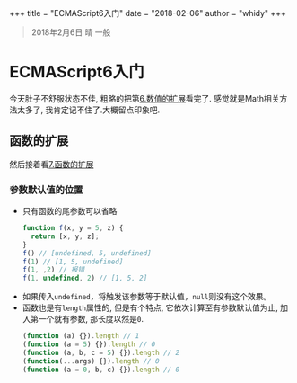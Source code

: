 +++
title = "ECMAScript6入门"
date = "2018-02-06"
author = "whidy"
+++
> 2018年2月6日 晴 一般

# ECMAScript6入门

今天肚子不舒服状态不佳, 粗略的把第[6.数值的扩展](http://es6.ruanyifeng.com/?search=%E8%A7%A3%E6%9E%84&x=10&y=8#docs/number)看完了. 感觉就是Math相关方法太多了, 我肯定记不住了.大概留点印象吧.

## 函数的扩展

然后接着看[7.函数的扩展](http://es6.ruanyifeng.com/?search=%E8%A7%A3%E6%9E%84&x=10&y=8#docs/function)

### 参数默认值的位置

* 只有函数的尾参数可以省略
  ```javascript
  function f(x, y = 5, z) {
    return [x, y, z];
  }
  f() // [undefined, 5, undefined]
  f(1) // [1, 5, undefined]
  f(1, ,2) // 报错
  f(1, undefined, 2) // [1, 5, 2]
  ```
* 如果传入`undefined`，将触发该参数等于默认值，`null`则没有这个效果。
* 函数也是有`length`属性的, 但是有个特点, 它依次计算至有参数默认值为止, 加入第一个就有参数, 那长度以然是`0`.
  ```javascript
  (function (a) {}).length // 1
  (function (a = 5) {}).length // 0
  (function (a, b, c = 5) {}).length // 2
  (function(...args) {}).length // 0
  (function (a = 0, b, c) {}).length // 0
  ```